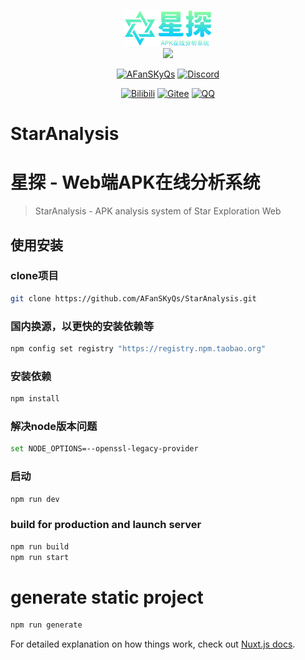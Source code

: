 <div align="center">

[//]: # (<h1>ApkAnalysis</h1>)
  <img src="https://raw.githubusercontent.com/AFanSKyQs/StarAnalysis/main/README/logo.png" alt="LogoImg">
<br>
 <img src="https://count.getloli.com/get/@:fansky_qs?theme=asoul" /><br>

[![AFanSKyQs](https://img.shields.io/badge/GitHub_AFanSKyQs-yellowgreen?logo=github)](https://github.com/AFanSKyQs)
[![Discord](https://img.shields.io/badge/Discord_FanSky_Qo-blueviolet?logo=discord)](https://twitter.com/lilianlee90/)
<!-- [![GitHub](https://img.shields.io/badge/GitHub-FanSky_Qs-black?style=flat-square&logo=github)](https://github.com/AFanSKyQs/FanSky_Qs) -->
[![Bilibili](https://img.shields.io/badge/Bilibili_繁星灬守护-ff69b4?logo=bilibili)](https://space.bilibili.com/400618772)
[![Gitee](https://img.shields.io/badge/Gitee？那是什么鸭~-blueviolet?style=flat-square&logo=gitee)](https://gitee.com/FanSky_Qs)
[![QQ](https://img.shields.io/badge/QQ-3141865879-success?style=flat-square&logo=tencent-qq)](https://res.abeim.cn/api/qq/?qq=3141865879)
<br>
</div>

# StarAnalysis
# 星探 - Web端APK在线分析系统

> StarAnalysis - APK analysis system of Star Exploration Web

## 使用安装
### clone项目
``` bash
git clone https://github.com/AFanSKyQs/StarAnalysis.git
```
### 国内换源，以更快的安装依赖等
``` bash
npm config set registry "https://registry.npm.taobao.org"
```
### 安装依赖
``` bash
npm install
```
### 解决node版本问题
``` bash
set NODE_OPTIONS=--openssl-legacy-provider
```
### 启动
``` bash
npm run dev
```
### build for production and launch server
``` bash
npm run build
npm run start
```

# generate static project
``` bash
npm run generate
```

For detailed explanation on how things work, check out [Nuxt.js docs](https://nuxtjs.org).
